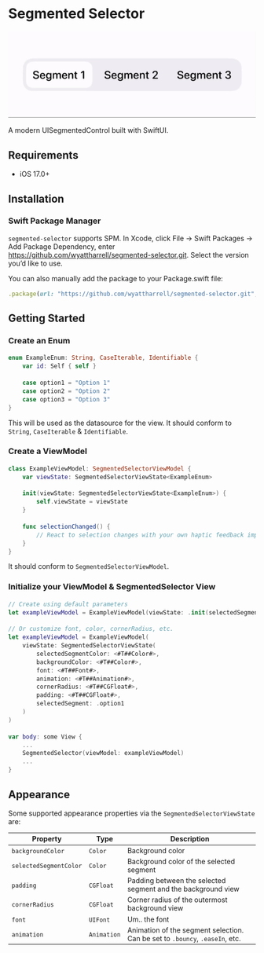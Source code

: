 # Segmented Selector

![Segmented Select Gif](https://raw.githubusercontent.com/wyattharrell/segmented-selector/refs/heads/main/segmented-selector.gif)

A modern UISegmentedControl built with SwiftUI.

## Requirements

- iOS 17.0+

## Installation

### Swift Package Manager

`segmented-selector` supports SPM. In Xcode, click File -> Swift Packages -> Add Package Dependency, enter https://github.com/wyattharrell/segmented-selector.git. Select the version you’d like to use.

You can also manually add the package to your Package.swift file:
```ruby
.package(url: "https://github.com/wyattharrell/segmented-selector.git", from: "1.0.0")
```

## Getting Started

### Create an Enum

```swift
enum ExampleEnum: String, CaseIterable, Identifiable {
    var id: Self { self }

    case option1 = "Option 1"
    case option2 = "Option 2"
    case option3 = "Option 3"
}

```
This will be used as the datasource for the view. It should conform to `String`, `CaseIterable` & `Identifiable`.

### Create a ViewModel

```swift
class ExampleViewModel: SegmentedSelectorViewModel {
    var viewState: SegmentedSelectorViewState<ExampleEnum>

    init(viewState: SegmentedSelectorViewState<ExampleEnum>) {
        self.viewState = viewState
    }

    func selectionChanged() {
        // React to selection changes with your own haptic feedback implementation
    }
}
```
It should conform to `SegmentedSelectorViewModel`.

### Initialize your ViewModel & SegmentedSelector View

```swift
// Create using default parameters
let exampleViewModel = ExampleViewModel(viewState: .init(selectedSegment: .option1))

// Or customize font, color, cornerRadius, etc.
let exampleViewModel = ExampleViewModel(
    viewState: SegmentedSelectorViewState(
        selectedSegmentColor: <#T##Color#>,
        backgroundColor: <#T##Color#>,
        font: <#T##Font#>,
        animation: <#T##Animation#>,
        cornerRadius: <#T##CGFloat#>,
        padding: <#T##CGFloat#>,
        selectedSegment: .option1
    )
)

var body: some View {
    ...
    SegmentedSelector(viewModel: exampleViewModel)
    ...
}
```

## Appearance

Some supported appearance properties via the `SegmentedSelectorViewState` are:

| Property | Type | Description |
|---|---|---|
| `backgroundColor` | `Color` | Background color |
| `selectedSegmentColor` | `Color` | Background color of the selected segment |
| `padding` | `CGFloat` | Padding between the selected segment and the background view |
| `cornerRadius` | `CGFloat` | Corner radius of the outermost background view |
| `font` | `UIFont` | Um.. the font |
| `animation` | `Animation` | Animation of the segment selection. Can be set to `.bouncy`, `.easeIn`, etc. |


